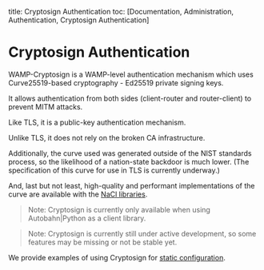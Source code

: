 title: Cryptosign Authentication
toc: [Documentation, Administration, Authentication, Cryptosign Authentication]

# Cryptosign Authentication

WAMP-Cryptosign is a WAMP-level authentication mechanism which uses Curve25519-based cryptography - Ed25519 private signing keys.

It allows authentication from both sides (client-router and router-client) to prevent MITM attacks.

Like TLS, it is a public-key authentication mechanism.

Unlike TLS, it does not rely on the broken CA infrastructure.

Additionally, the curve used was generated outside of the NIST standards process, so the likelihood of a nation-state backdoor is much lower. (The specification of this curve for use in TLS is currently underway.)

And, last but not least, high-quality and performant implementations of the curve are available with the [NaCl libraries](https://nacl.cr.yp.to/).


> Note: Cryptosign is currently only available when using Autobahn|Python as a client library.

> Note: Cryptosign is currently still under active development, so some features may be missing or not be stable yet.


We provide examples of using Cryptosign for [static configuration](https://github.com/crossbario/crossbarexamples/tree/master/authentication/cryptosign/static).
